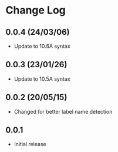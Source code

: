 # Change Log

## 0.0.4 (24/03/06)

- Update to 10.6A syntax

## 0.0.3 (23/01/26)

- Update to 10.5A syntax

## 0.0.2 (20/05/15)

- Changed for better label name detection

## 0.0.1

- Initial release